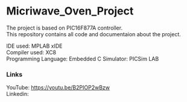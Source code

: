 # Micriwave_Oven_Project

The project is based on PIC16F877A controller.  
This repository contains all code and documentaion about the project.  

IDE used: MPLAB xIDE  
Compiler used: XC8  
Programming Language: Embedded C
Simulator: PICSim LAB

### Links
YouTube: https://youtu.be/B2PIOP2wBzw  
Linkedin: 
